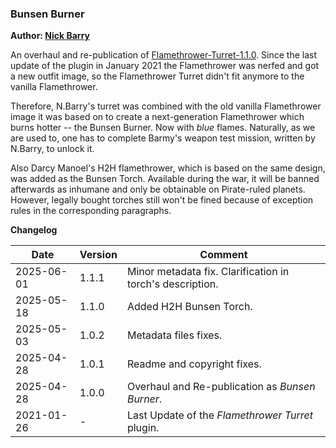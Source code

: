 
### Bunsen Burner ###

**Author: [Nick Barry](https://github.com/ItsNickBarry)**

An overhaul and re-publication of [Flamethrower-Turret-1.1.0](https://github.com/ItsNickBarry/endless-sky-flamethrower-turret). Since the last update of the plugin in January 2021 the Flamethrower was nerfed and got a new outfit image, so the Flamethrower Turret didn't fit anymore to the vanilla Flamethrower.

Therefore, N.Barry's turret was combined with the old vanilla Flamethrower image it was based on to create a next-generation Flamethrower which burns hotter -- the Bunsen Burner. Now with *blue* flames. Naturally, as we are used to, one has to complete Barmy's weapon test mission, written by N.Barry, to unlock it.

Also Darcy Manoel's H2H flamethrower, which is based on the same design, was added as the Bunsen Torch. Available during the war, it will be banned afterwards as inhumane and only be obtainable on Pirate-ruled planets. However, legally bought torches still won't be fined because of exception rules in the corresponding paragraphs.

**Changelog**

| Date | Version | Comment |
|------|---------|---------|
| 2025-06-01 | 1.1.1 | Minor metadata fix. Clarification in torch's description. |
| 2025-05-18 | 1.1.0 | Added H2H Bunsen Torch. |
| 2025-05-03 | 1.0.2 | Metadata files fixes. |
| 2025-04-28 | 1.0.1 | Readme and copyright fixes. |
| 2025-04-28 | 1.0.0 | Overhaul and Re-publication as *Bunsen Burner*. |
| 2021-01-26 | - | Last Update of the *Flamethrower Turret* plugin. |
